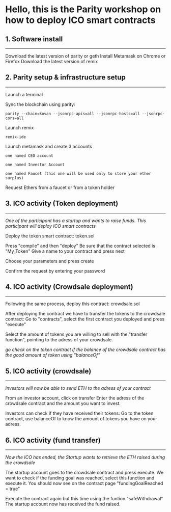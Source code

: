 # Hello, this is the Parity workshop on how to deploy ICO smart contracts

## 1. Software install 
----

Download the latest version of parity or geth
Install Metamask on Chrome or Firefox
Download the latest version of remix

## 2. Parity setup & infrastructure setup
----

Launch a terminal 

Sync the blockchain using parity:

    parity --chain=kovan --jsonrpc-apis=all --jsonrpc-hosts=all --jsonrpc-cors=all 

Launch remix

    remix-ide

Launch metamask and create 3 accounts

    one named CEO account
    
    one named Investor Account
    
    one named Faucet (this one will be used only to store your ether surplus)
    
Request Ethers from a faucet or from a token holder

## 3. ICO activity (Token deployment)
----

*One of the participant has a startup and wants to raise funds. This participant will deploy ICO smart contracts*

Deploy the token smart contract: token.sol

Press "compile" and then "deploy"
Be sure that the contract selected is "My_Token"
Give a name to your contract and press next

Choose your parameters and press create

Confirm the request by entering your password

## 4. ICO activity (Crowdsale deployment)
----

Following the same process, deploy this contract: crowdsale.sol

After deploying the contract we have to transfer the tokens to the crowdsale contract:
Go to "contracts", select the first contract you deployed and press "execute"

Select the amount of tokens you are willing to sell with the "transfer function", pointing to the adress of your crowdsale.

*go check on the token contract if the balance of the crowdsale contract has the good amount of token using "balanceOf"*

## 5. ICO activity (crowdsale)
----

*Investors will now be able to send ETH to the adress of your contract*

From an investor account, click on transfer
Enter the adress of the crowdsale contract and the amount you want to invest.

Investors can check if they have received their tokens:
Go to the token contract, use balanceOf to know the amount of tokens you have on your adress.

## 6. ICO activity (fund transfer)
----

*Now the ICO has ended, the Startup wants to retrieve the ETH raised during the crowdsale*

The startup account goes to the crowdsale contract and press execute. 
We want to check if the funding goal was reached, select this function and execute it. You should now see on the contract page "fundingGoalReached = true"

Execute the contract again but this time using the funtion "safeWithdrawal"
The startup account now has received the fund raised. 
